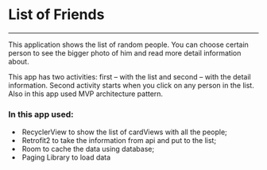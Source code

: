 <div>
	<div style="border-bottom: 1pt solid windowtext; padding: 0cm 0cm 1pt;">
		<h1>List of Friends</h1>
	</div>
</div>
<p>This application shows the list of random people. You can choose certain person to see the bigger photo of him and read more detail information about.
</p>
<p>This app has two activities: first – with the list and second – with the detail information. Second activity starts when you click on any person in the list. Also in this app used MVP architecture pattern.
</p>
<h3>In this app used:
</h3>
<ul>
	<li>&nbsp;RecyclerView to show the list of cardViews with all the people;</li>
	<li>&nbsp;Retrofit2 to take the information from api and put to the list;</li>
	<li>&nbsp;Room to cache the data using database;</li>
	<li>&nbsp;Paging Library to load data</li>
</ul>

